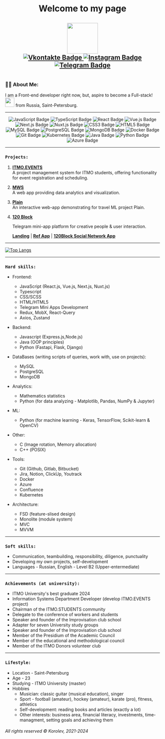 <div id="header" align="center">
  <h1>
  Welcome to my page
  </h1>
  <h2>
  <img src="https://media.giphy.com/media/HwBlFQZFcAoUcPHZdX/giphy.gif" width="100"/>
  <div id="badges">
  <a href="https://vk.com/icestorm2512">
    <img src="https://img.shields.io/badge/Vkontakte-blue?style=for-the-badge&logo=VK&logoColor=white" alt="Vkontakte Badge"/>
  </a>
  <a href="https://www.instagram.com/__icestorm__/">
    <img src="https://img.shields.io/badge/Instagram-hotpink?style=for-the-badge&logo=Instagram&logoColor=white" alt="Instagram Badge"/>
  </a>
  <a href="https://t.me/korolev_2512">
    <img src="https://img.shields.io/badge/Telegram-darkblue?style=for-the-badge&logo=Telegram&logoColor=white" alt="Telegram Badge"/>
  </a>
  </h2>
    <img src="https://komarev.com/ghpvc/?username=KoroLev2512&style=flat-square&color=blue" alt=""/>
</div>

### :man_technologist: About Me:
  I am a Front-end developer right now, but, aspire to become a Full-stack! <img src="https://media.giphy.com/media/WUlplcMpOCEmTGBtBW/giphy.gif" width="30"> from Russia, Saint-Petersburg.
  <!--- :telescope: I’m working as a Software Engineer/Developer in russian company "Gazprombank".
  - :seedling: Developing corporate business platform.
  - :zap: In my free time, I'm looking for problems on Stack Overflow, trying to help people with their problems and read tech articles. -->
<!-- #### Projects I have worked on: -->

- - -
<div align="center">
    <img src="https://img.shields.io/badge/JavaScript-F7DF1E?style=for-the-badge&logo=javascript&logoColor=black" alt="JavaScript Badge"/>
    <img src="https://img.shields.io/badge/TypeScript-007ACC?style=for-the-badge&logo=typescript&logoColor=white" alt="TypeScript Badge"/>
    <img src="https://img.shields.io/badge/React-20232A?style=for-the-badge&logo=react&logoColor=61DAFB" alt="React Badge"/>
    <img src="https://img.shields.io/badge/Vue.js-35495E?style=for-the-badge&logo=vue.js&logoColor=4FC08D" alt="Vue.js Badge"/>
    <img src="https://img.shields.io/badge/Next.js-000000?style=for-the-badge&logo=next.js&logoColor=white" alt="Next.js Badge"/>
    <img src="https://img.shields.io/badge/Nuxt.js-00C58E?style=for-the-badge&logo=nuxt.js&logoColor=white" alt="Nuxt.js Badge"/>
    <img src="https://img.shields.io/badge/CSS3-1572B6?style=for-the-badge&logo=css3&logoColor=white" alt="CSS3 Badge"/>
    <img src="https://img.shields.io/badge/HTML5-E34F26?style=for-the-badge&logo=html5&logoColor=white" alt="HTML5 Badge"/>
    <img src="https://img.shields.io/badge/MySQL-4479A1?style=for-the-badge&logo=mysql&logoColor=white" alt="MySQL Badge"/>
    <img src="https://img.shields.io/badge/PostgreSQL-336791?style=for-the-badge&logo=postgresql&logoColor=white" alt="PostgreSQL Badge"/>
    <img src="https://img.shields.io/badge/MongoDB-47A248?style=for-the-badge&logo=mongodb&logoColor=white" alt="MongoDB Badge"/>
    <img src="https://img.shields.io/badge/Docker-2496ED?style=for-the-badge&logo=docker&logoColor=white" alt="Docker Badge"/>
    <img src="https://img.shields.io/badge/Git-F05032?style=for-the-badge&logo=git&logoColor=white" alt="Git Badge"/>
    <img src="https://img.shields.io/badge/Kubernetes-326CE5?style=for-the-badge&logo=kubernetes&logoColor=white" alt="Kubernetes Badge"/>
      <img src="https://img.shields.io/badge/Java-ED8B00?style=for-the-badge&logo=java&logoColor=white" alt="Java Badge"/>
    <img src="https://img.shields.io/badge/Python-3776AB?style=for-the-badge&logo=python&logoColor=white" alt="Python Badge"/>
    <img src="https://img.shields.io/badge/Azure-0078D4?style=for-the-badge&logo=microsoft-azure&logoColor=white" alt="Azure Badge"/>
</div>

- - -
### `Projects:`

1. **[ITMO.EVENTS](https://itmo.events/)**  
   A project management system for ITMO students, offering functionality for event registration and scheduling.

2. **[MWS](https://mws-eta.vercel.app/)**  
   A web app providing data analytics and visualization.

3. **[Plain](https://plain-sand.vercel.app/)**  
   An interactive web-app demonstrating for travel ML project Plain.
   
4. **[120 Block](https://120block.ru/)**
   
   Telegram mini-app platform for creative people & user interaction.
   
   **[Landing](https://120block.ru/)**  |  **[Ref App](https://t.me/block_120bot/blockapp?startapp=rcZlIMXICd)**  |  **[120Block Social Network App](https://t.me/DeployServerMiniAppBot/)**  

   
- - -
[![Top Langs](https://github-readme-stats.vercel.app/api/top-langs/?username=anuraghazra&layout=compact)](https://github.com/anuraghazra/github-readme-stats)
- - -

### `Hard skills:`

- Frontend:
  - JavaScript (React.js, Vue.js, Next.js, Nuxt.js)
  - Typescript
  - CSS/SCSS
  - HTML/HTML5
  - Telegram Mini Apps Development
  - Redux, MobX, React-Query
  - Axios, Zustand
    
- Backend:
  - Javascript (Express.js,Node.js)
  - Java (OOP principles)
  - Python (Fastapi, Flask, Django)
    
- DataBases (writing scripts of queries, work with, use on projects):
  - MySQL
  - PostgreSQL
  - MongoDB
    
- Analytics:
  - Mathematics statistics
  - Python (for data analyzing - Matplotlib, Pandas, NumPy & Jupyter)

- ML:
  - Python (for machine learning - Keras, TensorFlow, Scikit-learn & OpenCV)
 
- Other:
  - С (Image rotation, Memory allocation)
  - С++ (POSIX)
    
- Tools:
  - Git (Github, Gitlab, Bitbucket)
  - Jira, Notion, ClickUp, Youtrack
  - Docker
  - Azure
  - Confluence
  - Kubernetes
    
- Architecture:
  - FSD (feature-slised design)
  - Monolite (module system)
  - MVC
  - MVVM
    
- - -

### `Soft skills:`
- Communication, teambuilding, responsibility, diligence, punctuality
- Developing my own projects, self-development
- Languages - Russian, English - Level B2 (Upper-entermediate)
  
- - -

### `Achievements (at university):`
- ITMO University's best graduate 2024
- Information Systems Department Developer (develop ITMO.EVENTS project)
- Chairman of the ITMO.STUDENTS community
- Delegate to the conference of workers and students
- Speaker and founder of the Improvisation club school
- Adapter for seven University study groups
- Speaker and founder of the Improvisation club school
- Member of the Presidium of the Academic Council
- Member of the educational and methodological council
- Member of the ITMO Donors volunteer club

  
- - -

### `Lifestyle:`
- Location - Saint-Petersburg
- Age - 23
- Studying - ITMO University (master)
- Hobbies
  - Musician: classic guitar (musical education), singer
  - Sport - football (amateur), hockey (amateur), karate (pro), fitness, athletics
  - Self-development: reading books and articles (exactly a lot)
  - Other interests: business area, financial literacy, investments, time-managment, setting goals and achieving them
<!--

Some info:<br/>
ITMO University, 4d year student.
-->
###### _All rights reserved © Korolev, 2021-2024_
